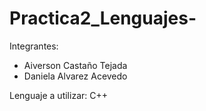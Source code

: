 # Practica2_Lenguajes-

Integrantes:
- Aiverson Castaño Tejada
- Daniela Alvarez Acevedo

Lenguaje a utilizar: C++
